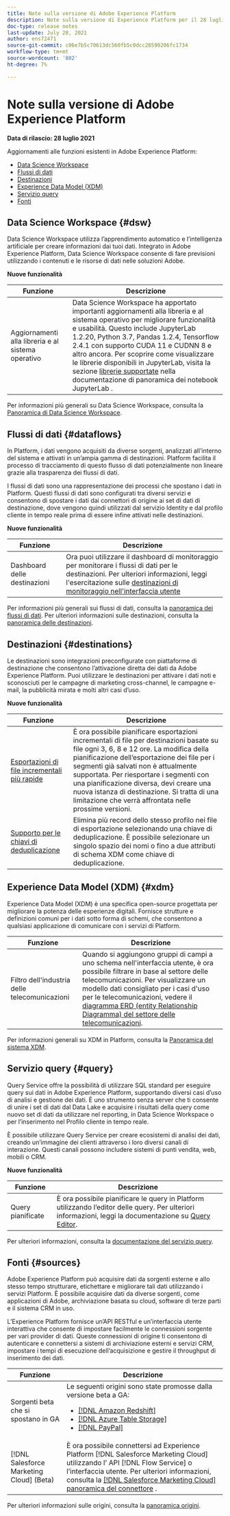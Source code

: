 ```yaml
---
title: Note sulla versione di Adobe Experience Platform
description: Note sulla versione di Experience Platform per il 28 luglio 2021.
doc-type: release notes
last-update: July 28, 2021
author: ens72471
source-git-commit: c06e7b5c70613dc560fb5c0dcc28590206fc1734
workflow-type: tm+mt
source-wordcount: '802'
ht-degree: 7%

---
```



# Note sulla versione di Adobe Experience Platform

**Data di rilascio: 28 luglio 2021**

Aggiornamenti alle funzioni esistenti in Adobe Experience Platform:

- [Data Science Workspace](#dsw)
- [Flussi di dati](#destinations)
- [Destinazioni](#destinations)
- [Experience Data Model (XDM)](#xdm)
- [Servizio query](#query)
- [Fonti](#sources)

## Data Science Workspace {#dsw}

Data Science Workspace utilizza l’apprendimento automatico e l’intelligenza artificiale per creare informazioni dai tuoi dati. Integrato in Adobe Experience Platform, Data Science Workspace consente di fare previsioni utilizzando i contenuti e le risorse di dati nelle soluzioni Adobe.

**Nuove funzionalità**

| Funzione | Descrizione |
| --- | --- |
| Aggiornamenti alla libreria e al sistema operativo | Data Science Workspace ha apportato importanti aggiornamenti alla libreria e al sistema operativo per migliorare funzionalità e usabilità. Questo include JupyterLab 1.2.20, Python 3.7, Pandas 1.2.4, Tensorflow 2.4.1 con supporto CUDA 11 e CUDNN 8 e altro ancora. Per scoprire come visualizzare le librerie disponibili in JupyterLab, visita la sezione [librerie supportate](../../data-science-workspace/jupyterlab/overview.md#supported-libraries) nella documentazione di panoramica dei notebook JupyterLab . |

Per informazioni più generali su Data Science Workspace, consulta la [Panoramica di Data Science Workspace](../../data-science-workspace/home.md).

## Flussi di dati {#dataflows}

In Platform, i dati vengono acquisiti da diverse sorgenti, analizzati all’interno del sistema e attivati in un’ampia gamma di destinazioni. Platform facilita il processo di tracciamento di questo flusso di dati potenzialmente non lineare grazie alla trasparenza dei flussi di dati.

I flussi di dati sono una rappresentazione dei processi che spostano i dati in Platform. Questi flussi di dati sono configurati tra diversi servizi e consentono di spostare i dati dai connettori di origine ai set di dati di destinazione, dove vengono quindi utilizzati dal servizio Identity e dal profilo cliente in tempo reale prima di essere infine attivati nelle destinazioni.

**Nuove funzionalità**

| Funzione | Descrizione |
| ------- | ----------- |
| Dashboard delle destinazioni | Ora puoi utilizzare il dashboard di monitoraggio per monitorare i flussi di dati per le destinazioni. Per ulteriori informazioni, leggi l&#39;esercitazione sulle [destinazioni di monitoraggio nell&#39;interfaccia utente](../../dataflows/ui/monitor-destinations.md#monitoring-destinations-dashboard) |

Per informazioni più generali sui flussi di dati, consulta la [panoramica dei flussi di dati](../../dataflows/home.md). Per ulteriori informazioni sulle destinazioni, consulta la [panoramica delle destinazioni](../../destinations/home.md).

## Destinazioni {#destinations}

Le destinazioni sono integrazioni preconfigurate con piattaforme di destinazione che consentono l’attivazione diretta dei dati da Adobe Experience Platform. Puoi utilizzare le destinazioni per attivare i dati noti e sconosciuti per le campagne di marketing cross-channel, le campagne e-mail, la pubblicità mirata e molti altri casi d’uso.

**Nuove funzionalità**

| Funzione | Descrizione |
| --- | --- |
| [Esportazioni di file incrementali più rapide](../../destinations/ui/activate-destinations.md#export-incremental-files) | È ora possibile pianificare esportazioni incrementali di file per destinazioni basate su file ogni 3, 6, 8 e 12 ore. La modifica della pianificazione dell’esportazione dei file per i segmenti già salvati non è attualmente supportata. Per riesportare i segmenti con una pianificazione diversa, devi creare una nuova istanza di destinazione. Si tratta di una limitazione che verrà affrontata nelle prossime versioni. |
| [Supporto per le chiavi di deduplicazione](../../destinations/ui/activate-destinations.md#deduplication-keys) | Elimina più record dello stesso profilo nei file di esportazione selezionando una chiave di deduplicazione. È possibile selezionare un singolo spazio dei nomi o fino a due attributi di schema XDM come chiave di deduplicazione. |

## Experience Data Model (XDM) {#xdm}

Experience Data Model (XDM) è una specifica open-source progettata per migliorare la potenza delle esperienze digitali. Fornisce strutture e definizioni comuni per i dati sotto forma di schemi, che consentono a qualsiasi applicazione di comunicare con i servizi di Platform.

| Funzione | Descrizione |
| --- | --- |
| Filtro dell&#39;industria delle telecomunicazioni | Quando si aggiungono gruppi di campi a uno schema nell&#39;interfaccia utente, è ora possibile filtrare in base al settore delle telecomunicazioni. Per visualizzare un modello dati consigliato per i casi d&#39;uso per le telecomunicazioni, vedere il [diagramma ERD (entity Relationship Diagramma) del settore delle telecomunicazioni](../../xdm/schema/industries/telecom.md). |

Per informazioni generali su XDM in Platform, consulta la [Panoramica del sistema XDM](../../xdm/home.md).

## Servizio query {#query}

Query Service offre la possibilità di utilizzare SQL standard per eseguire query sui dati in Adobe Experience Platform, supportando diversi casi d’uso di analisi e gestione dei dati. È uno strumento senza server che ti consente di unire i set di dati dal Data Lake e acquisire i risultati della query come nuovo set di dati da utilizzare nel reporting, in Data Science Workspace o per l’inserimento nel Profilo cliente in tempo reale.

È possibile utilizzare Query Service per creare ecosistemi di analisi dei dati, creando un’immagine dei clienti attraverso i loro diversi canali di interazione. Questi canali possono includere sistemi di punti vendita, web, mobili o CRM.

**Nuove funzionalità**

| Funzione | Descrizione |
| ------- | ----------- |
| Query pianificate | È ora possibile pianificare le query in Platform utilizzando l’editor delle query. Per ulteriori informazioni, leggi la documentazione su [Query Editor](../../query-service/ui/user-guide.md#scheduled-queries). |

Per ulteriori informazioni, consulta la [documentazione del servizio query](../../query-service/home.md).

## Fonti {#sources}

Adobe Experience Platform può acquisire dati da sorgenti esterne e allo stesso tempo strutturare, etichettare e migliorare tali dati utilizzando i servizi Platform. È possibile acquisire dati da diverse sorgenti, come applicazioni di Adobe, archiviazione basata su cloud, software di terze parti e il sistema CRM in uso.

L’Experience Platform fornisce un’API RESTful e un’interfaccia utente interattiva che consente di impostare facilmente le connessioni sorgente per vari provider di dati. Queste connessioni di origine ti consentono di autenticare e connettersi a sistemi di archiviazione esterni e servizi CRM, impostare i tempi di esecuzione dell’acquisizione e gestire il throughput di inserimento dei dati.

| Funzione | Descrizione |
| ------- | ----------- |
| Sorgenti beta che si spostano in GA | Le seguenti origini sono state promosse dalla versione beta a GA: <ul><li>[[!DNL Amazon Redshift]](../../sources/connectors/databases/redshift.md)</li><li>[[!DNL Azure Table Storage]](../../sources/connectors/databases/ats.md)</li><li>[[!DNL PayPal]](../../sources/connectors/payments/paypal.md)</li></ul> |
| [!DNL Salesforce Marketing Cloud] (Beta) | È ora possibile connettersi ad Experience Platform [!DNL Salesforce Marketing Cloud] utilizzando l’ API [!DNL Flow Service] o l’interfaccia utente. Per ulteriori informazioni, consulta la [[!DNL Salesforce Marketing Cloud] panoramica del connettore](../../sources/connectors/marketing-automation/salesforce-marketing-cloud.md) . |

Per ulteriori informazioni sulle origini, consulta la [panoramica origini](../../sources/home.md).
